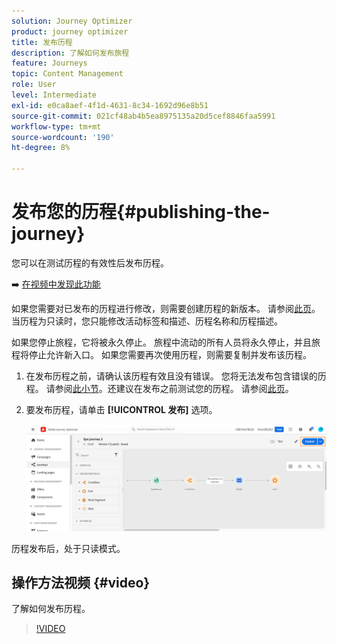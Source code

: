 ```yaml
---
solution: Journey Optimizer
product: journey optimizer
title: 发布历程
description: 了解如何发布旅程
feature: Journeys
topic: Content Management
role: User
level: Intermediate
exl-id: e0ca8aef-4f1d-4631-8c34-1692d96e8b51
source-git-commit: 021cf48ab4b5ea8975135a20d5cef8846faa5991
workflow-type: tm+mt
source-wordcount: '190'
ht-degree: 8%

---
```


# 发布您的历程{#publishing-the-journey}

您可以在测试历程的有效性后发布历程。

➡️ [在视频中发现此功能](#video)

如果您需要对已发布的历程进行修改，则需要创建历程的新版本。 请参阅[此页](../building-journeys/journey-versions.md)。当历程为只读时，您只能修改活动标签和描述、历程名称和历程描述。

如果您停止旅程，它将被永久停止。 旅程中流动的所有人员将永久停止，并且旅程将停止允许新入口。 如果您需要再次使用历程，则需要复制并发布该历程。

1. 在发布历程之前，请确认该历程有效且没有错误。 您将无法发布包含错误的历程。 请参阅[此小节](../building-journeys/troubleshooting.md#checking-for-errors-before-testing)。还建议在发布之前测试您的历程。 请参阅[此页](../building-journeys/testing-the-journey.md)。
1. 要发布历程，请单击 **[!UICONTROL 发布]** 选项。

   ![](assets/journeyuc1_18.png)

历程发布后，处于只读模式。

## 操作方法视频 {#video}

了解如何发布历程。

>[!VIDEO](https://video.tv.adobe.com/v/334238?quality=12)